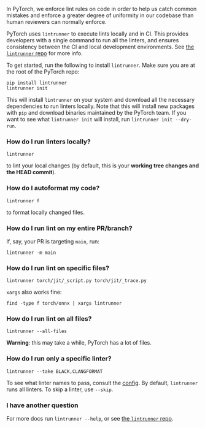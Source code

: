 <!-- TODO: Deprecate 
- lint-as-you-type 
- https://github.com/pytorch/pytorch/blob/main/CONTRIBUTING.md#running-clang-tidy 
- https://github.com/pytorch/pytorch/blob/main/CONTRIBUTING.md#local-linting
-->


In PyTorch, we enforce lint rules on code in order to help us catch common mistakes and enforce a greater degree of uniformity in our codebase than human reviewers can normally enforce. 

PyTorch uses `lintrunner` to execute lints locally and in CI. This provides developers with a single command to run all the linters, and ensures consistency between the CI and local development environments. See [the `lintrunner` repo](https://github.com/suo/lintrunner) for more info.

To get started, run the following to install `lintrunner`. Make sure you are at the root of the PyTorch repo:
```
pip install lintrunner
lintrunner init
```
This will install `lintrunner` on your system and download all the necessary dependencies to run linters locally. Note that this will install new packages with `pip` and download binaries maintained by the PyTorch team. If you want to see what `lintrunner init` will install, run `lintrunner init --dry-run`.
### How do I run linters locally?
```
lintrunner
```
to lint your local changes (by default, this is your **working tree changes and the HEAD commit**).
### How do I autoformat my code?
```
lintrunner f
```
to format locally changed files.
### How do I run lint on my entire PR/branch?
If, say, your PR is targeting `main`, run:
```
lintrunner -m main
```
### How do I run lint on specific files?
```
lintrunner torch/jit/_script.py torch/jit/_trace.py
```
`xargs` also works fine:
```
find -type f torch/onnx | xargs lintrunner
```
### How do I run lint on all files?
```
lintrunner --all-files
```
**Warning**: this may take a while, PyTorch has a lot of files.
### How do I run only a specific linter?
```
lintrunner --take BLACK,CLANGFORMAT
```
To see what linter names to pass, consult the [config](https://github.com/pytorch/pytorch/blob/master/.lintrunner.toml). By default, `lintrunner` runs all linters. To skip a linter, use `--skip`.
### I have another question

For more docs run `lintrunner --help`, or see [the `lintrunner` repo](https://github.com/suo/lintrunner).